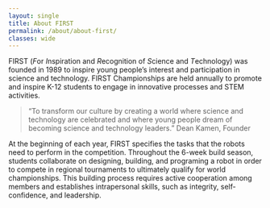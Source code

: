 ```yaml
---
layout: single
title: About FIRST
permalink: /about/about-first/
classes: wide
---
```


FIRST (*F*or *I*nspiration and *R*ecognition of *S*cience and *T*echnology) was founded in 1989 to inspire young people’s interest and participation in science and technology. FIRST Championships are held annually to promote and inspire K-12 students to engage in innovative processes and STEM activities.

>“To transform our culture by creating a world where science and technology are celebrated and where young people dream of becoming science and technology leaders.” 
Dean Kamen, Founder

At the beginning of each year, FIRST specifies the tasks that the robots need to perform in the competition. Throughout the 6-week build season, students collaborate on designing, building, and programing a robot in order to compete in regional tournaments to ultimately qualify for world championships. This building process requires active cooperation among members and establishes intrapersonal skills, such as integrity, self-confidence, and leadership.
